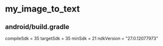 # my_image_to_text

## android/build.gradle
compileSdk = 35
targetSdk = 35
minSdk = 21
ndkVersion = "27.0.12077973"
